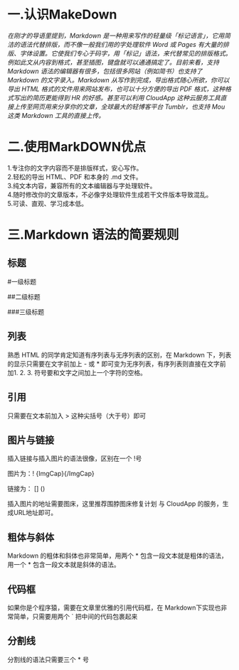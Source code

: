 # 一.认识MakeDown
*在刚才的导语里提到，Markdown 是一种用来写作的轻量级「标记语言」，它用简洁的语法代替排版，而不像一般我们用的字处理软件 Word 或 Pages 有大量的排版、字体设置。它使我们专心于码字，用「标记」语法，来代替常见的排版格式。例如此文从内容到格式，甚至插图，键盘就可以通通搞定了。目前来看，支持 Markdown 语法的编辑器有很多，包括很多网站（例如简书）也支持了 Markdown 的文字录入。Markdown 从写作到完成，导出格式随心所欲，你可以导出 HTML 格式的文件用来网站发布，也可以十分方便的导出 PDF 格式，这种格式写出的简历更能得到 HR 的好感。甚至可以利用 CloudApp 这种云服务工具直接上传至网页用来分享你的文章，全球最大的轻博客平台 Tumblr，也支持 Mou 这类 Markdown 工具的直接上传。*
# 二.使用MarkDOWN优点
1.专注你的文字内容而不是排版样式，安心写作。  
2.轻松的导出 HTML、PDF 和本身的 .md 文件。  
3.纯文本内容，兼容所有的文本编辑器与字处理软件。  
4.随时修改你的文章版本，不必像字处理软件生成若干文件版本导致混乱。  
5.可读、直观、学习成本低。  
# 三.Markdown 语法的简要规则
## 标题
#一级标题  

##二级标题  

###三级标题  
## 列表
熟悉 HTML 的同学肯定知道有序列表与无序列表的区别，在 Markdown 下，列表的显示只需要在文字前加上 - 或 * 即可变为无序列表，有序列表则直接在文字前加1. 2. 3. 符号要和文字之间加上一个字符的空格。
## 引用
只需要在文本前加入 > 这种尖括号（大于号）即可
## 图片与链接
插入链接与插入图片的语法很像，区别在一个 !号

图片为：! [](){ImgCap}{/ImgCap}

链接为： [] ()

插入图片的地址需要图床，这里推荐围脖图床修复计划 与 CloudApp 的服务，生成URL地址即可。
## 粗体与斜体
Markdown 的粗体和斜体也非常简单，用两个 * 包含一段文本就是粗体的语法，用一个 * 包含一段文本就是斜体的语法。
## 代码框
如果你是个程序猿，需要在文章里优雅的引用代码框，在 Markdown下实现也非常简单，只需要用两个 ` 把中间的代码包裹起来
## 分割线
分割线的语法只需要三个 * 号

